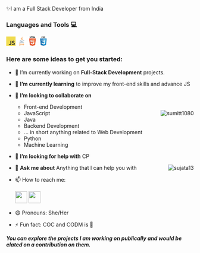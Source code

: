 ✨I am a Full Stack Developer from India

<!--
**sujata13/sujata13** is a ✨ _special_ ✨ repository because its `README.md` (this file) appears on your GitHub profile.
Here are some ideas to get you started:
-->
### Languages and Tools :computer:
<code><img height="25" src="https://raw.githubusercontent.com/github/explore/80688e429a7d4ef2fca1e82350fe8e3517d3494d/topics/javascript/javascript.png"></code>
<code><img height="25" src="https://raw.githubusercontent.com/github/explore/80688e429a7d4ef2fca1e82350fe8e3517d3494d/topics/java/java.png"></code>
<code><img height="25" src="https://raw.githubusercontent.com/github/explore/80688e429a7d4ef2fca1e82350fe8e3517d3494d/topics/html/html.png"></code>
<code><img height="25" src="https://raw.githubusercontent.com/github/explore/80688e429a7d4ef2fca1e82350fe8e3517d3494d/topics/css/css.png"></code>

### Here are some ideas to get you started:
- 🔭 I’m currently working on **Full-Stack Development** projects.
- 🌱 **I’m currently learning** to improve my front-end skills and advance JS
- 👯 **I’m looking to collaborate on** 
    * Front-end Development
    * JavaScript                                    <img align="right" src="https://github-readme-stats.vercel.app/api?username=sujata13&show_icons=true&theme=dracula" alt="sumitt1080" /></br>
    * Java
    * Backend Development
    * ... in short anything related to Web Development
    * Python
    * Machine Learning                              
                          
- 🤔 **I’m looking for help with** CP 

- 💬 **Ask me about** Anything that I can help you with                  <img align="right" src="https://github-readme-stats.vercel.app/api/top-langs/?username=sujata13&layout=compact" alt="sujata13" /></br>
     
- 📫 How to reach me: </br></br>
       <a href="https://www.linkedin.com/in/sujata-mishra-2ab834168/"><img src="https://i.ibb.co/Kx2GSrT/linkedin.png" width="32px" height="32px"></a> <a href="https://twitter.com/_MishraSujata"><img src="https://i.ibb.co/kmgQVyW/twitter.png" width="32px" height="32px"></a>
    
- 😄 Pronouns: She/Her

- ⚡ Fun fact: COC and CODM is 💖

__*You can explore the projects I am working on publically and would be elated on a contribution on them.*__
